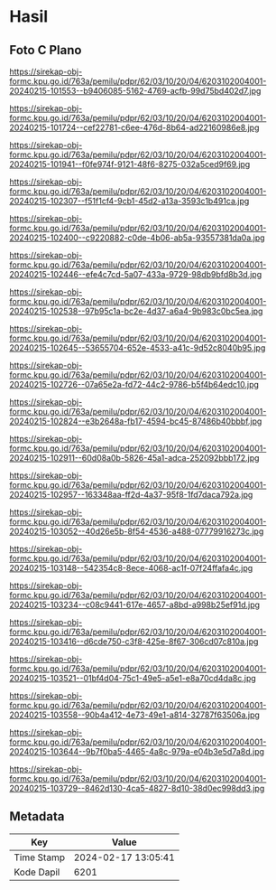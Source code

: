 # Hasil

## Foto C Plano

https://sirekap-obj-formc.kpu.go.id/763a/pemilu/pdpr/62/03/10/20/04/6203102004001-20240215-101553--b9406085-5162-4769-acfb-99d75bd402d7.jpg

https://sirekap-obj-formc.kpu.go.id/763a/pemilu/pdpr/62/03/10/20/04/6203102004001-20240215-101724--cef22781-c6ee-476d-8b64-ad22160986e8.jpg

https://sirekap-obj-formc.kpu.go.id/763a/pemilu/pdpr/62/03/10/20/04/6203102004001-20240215-101941--f0fe974f-9121-48f6-8275-032a5ced9f69.jpg

https://sirekap-obj-formc.kpu.go.id/763a/pemilu/pdpr/62/03/10/20/04/6203102004001-20240215-102307--f51f1cf4-9cb1-45d2-a13a-3593c1b491ca.jpg

https://sirekap-obj-formc.kpu.go.id/763a/pemilu/pdpr/62/03/10/20/04/6203102004001-20240215-102400--c9220882-c0de-4b06-ab5a-93557381da0a.jpg

https://sirekap-obj-formc.kpu.go.id/763a/pemilu/pdpr/62/03/10/20/04/6203102004001-20240215-102446--efe4c7cd-5a07-433a-9729-98db9bfd8b3d.jpg

https://sirekap-obj-formc.kpu.go.id/763a/pemilu/pdpr/62/03/10/20/04/6203102004001-20240215-102538--97b95c1a-bc2e-4d37-a6a4-9b983c0bc5ea.jpg

https://sirekap-obj-formc.kpu.go.id/763a/pemilu/pdpr/62/03/10/20/04/6203102004001-20240215-102645--53655704-652e-4533-a41c-9d52c8040b95.jpg

https://sirekap-obj-formc.kpu.go.id/763a/pemilu/pdpr/62/03/10/20/04/6203102004001-20240215-102726--07a65e2a-fd72-44c2-9786-b5f4b64edc10.jpg

https://sirekap-obj-formc.kpu.go.id/763a/pemilu/pdpr/62/03/10/20/04/6203102004001-20240215-102824--e3b2648a-fb17-4594-bc45-87486b40bbbf.jpg

https://sirekap-obj-formc.kpu.go.id/763a/pemilu/pdpr/62/03/10/20/04/6203102004001-20240215-102911--60d08a0b-5826-45a1-adca-252092bbb172.jpg

https://sirekap-obj-formc.kpu.go.id/763a/pemilu/pdpr/62/03/10/20/04/6203102004001-20240215-102957--163348aa-ff2d-4a37-95f8-1fd7daca792a.jpg

https://sirekap-obj-formc.kpu.go.id/763a/pemilu/pdpr/62/03/10/20/04/6203102004001-20240215-103052--40d26e5b-8f54-4536-a488-07779916273c.jpg

https://sirekap-obj-formc.kpu.go.id/763a/pemilu/pdpr/62/03/10/20/04/6203102004001-20240215-103148--542354c8-8ece-4068-ac1f-07f24ffafa4c.jpg

https://sirekap-obj-formc.kpu.go.id/763a/pemilu/pdpr/62/03/10/20/04/6203102004001-20240215-103234--c08c9441-617e-4657-a8bd-a998b25ef91d.jpg

https://sirekap-obj-formc.kpu.go.id/763a/pemilu/pdpr/62/03/10/20/04/6203102004001-20240215-103416--d6cde750-c3f8-425e-8f67-306cd07c810a.jpg

https://sirekap-obj-formc.kpu.go.id/763a/pemilu/pdpr/62/03/10/20/04/6203102004001-20240215-103521--01bf4d04-75c1-49e5-a5e1-e8a70cd4da8c.jpg

https://sirekap-obj-formc.kpu.go.id/763a/pemilu/pdpr/62/03/10/20/04/6203102004001-20240215-103558--90b4a412-4e73-49e1-a814-32787f63506a.jpg

https://sirekap-obj-formc.kpu.go.id/763a/pemilu/pdpr/62/03/10/20/04/6203102004001-20240215-103644--9b7f0ba5-4465-4a8c-979a-e04b3e5d7a8d.jpg

https://sirekap-obj-formc.kpu.go.id/763a/pemilu/pdpr/62/03/10/20/04/6203102004001-20240215-103729--8462d130-4ca5-4827-8d10-38d0ec998dd3.jpg


## Metadata

| Key        | Value               |
| ---------- | ------------------- |
| Time Stamp | 2024-02-17 13:05:41 |
| Kode Dapil | 6201                |



